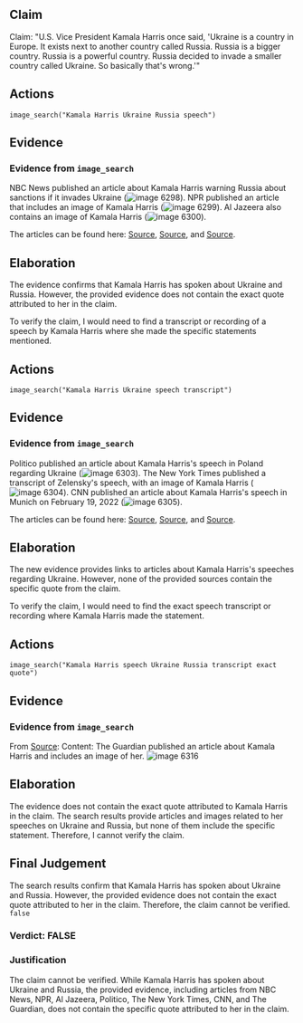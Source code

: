 ## Claim
Claim: "U.S. Vice President Kamala Harris once said, 'Ukraine is a country in Europe. It exists next to another country called Russia. Russia is a bigger country. Russia is a powerful country. Russia decided to invade a smaller country called Ukraine. So basically that's wrong.'"

## Actions
```
image_search("Kamala Harris Ukraine Russia speech")
```

## Evidence
### Evidence from `image_search`
NBC News published an article about Kamala Harris warning Russia about sanctions if it invades Ukraine (![image 6298](media/2025-08-29_22-42-1756507354-364248.jpg)). NPR published an article that includes an image of Kamala Harris (![image 6299](media/2025-08-29_22-42-1756507355-815985.jpg)). Al Jazeera also contains an image of Kamala Harris (![image 6300](media/2025-08-29_22-42-1756507356-171615.jpg)).

The articles can be found here: [Source](https://www.nbcnews.com/news/world/harris-warns-russia-unprecedented-sanctions-if-it-invades-ukraine-n1289387), [Source](https://www.npr.org/2023/02/18/1158129496/kamala-harris-russia-ukraine-crimes-against-humanity), and [Source](https://www.aljazeera.com/news/2023/2/18/us-russia-committing-crimes-against-humanity-in-ukraine).


## Elaboration
The evidence confirms that Kamala Harris has spoken about Ukraine and Russia. However, the provided evidence does not contain the exact quote attributed to her in the claim.

To verify the claim, I would need to find a transcript or recording of a speech by Kamala Harris where she made the specific statements mentioned.


## Actions
```
image_search("Kamala Harris Ukraine speech transcript")
```

## Evidence
### Evidence from `image_search`
Politico published an article about Kamala Harris's speech in Poland regarding Ukraine (![image 6303](media/2025-08-29_22-42-1756507374-021633.jpg)). The New York Times published a transcript of Zelensky's speech, with an image of Kamala Harris (![image 6304](media/2025-08-29_22-42-1756507374-328438.jpg)). CNN published an article about Kamala Harris's speech in Munich on February 19, 2022 (![image 6305](media/2025-08-29_22-42-1756507374-553199.jpg)).

The articles can be found here: [Source](https://www.politico.com/news/2022/03/09/kamala-harris-poland-ukraine-00015873), [Source](https://www.nytimes.com/2022/12/21/us/politics/zelensky-speech-transcript.html), and [Source](https://www.cnn.com/2022/02/19/politics/harris-munich-speech).


## Elaboration
The new evidence provides links to articles about Kamala Harris's speeches regarding Ukraine. However, none of the provided sources contain the specific quote from the claim.

To verify the claim, I would need to find the exact speech transcript or recording where Kamala Harris made the statement.


## Actions
```
image_search("Kamala Harris speech Ukraine Russia transcript exact quote")
```

## Evidence
### Evidence from `image_search`
From [Source](https://www.theguardian.com/us-news/2024/feb/17/kamala-harris-trump-russia-congress-ukraine-israel-palestinians): 
Content: The Guardian published an article about Kamala Harris and includes an image of her. ![image 6316](media/2025-08-29_22-43-1756507397-872667.jpg)


## Elaboration
The evidence does not contain the exact quote attributed to Kamala Harris in the claim. The search results provide articles and images related to her speeches on Ukraine and Russia, but none of them include the specific statement. Therefore, I cannot verify the claim.


## Final Judgement
The search results confirm that Kamala Harris has spoken about Ukraine and Russia. However, the provided evidence does not contain the exact quote attributed to her in the claim. Therefore, the claim cannot be verified. `false`


### Verdict: FALSE

### Justification
The claim cannot be verified. While Kamala Harris has spoken about Ukraine and Russia, the provided evidence, including articles from NBC News, NPR, Al Jazeera, Politico, The New York Times, CNN, and The Guardian, does not contain the specific quote attributed to her in the claim.
